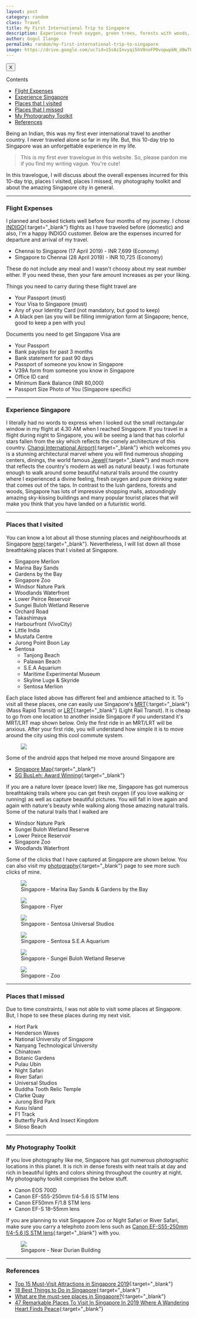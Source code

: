 ```yaml
---
layout: post
category: random
class: Travel
title: My First International Trip to Singapore
description: Experience fresh oxygen, green trees, forests with woods, animals, birds, colorful lights at night and much more!
author: Gogul Ilango
permalink: random/my-first-international-trip-to-singapore
image: https://drive.google.com/uc?id=15sAzInvyqi5hV0noFPOvopwpbN_d0wTL
---
```


<div class="sidebar_tracker" id="sidebar_tracker">
  <button onclick="closeSidebar('sidebar_tracker_content')">X</button>
  <p onclick="showSidebar('sidebar_tracker_content')">Contents</p>
  <ul id="sidebar_tracker_content">
    <li><a class="sidebar_links" onclick="handleSideBarLinks(this.id)" id="link_1" href="#flight-expenses">Flight Expenses</a></li>
    <li><a class="sidebar_links" onclick="handleSideBarLinks(this.id)" id="link_2" href="#experience-singapore">Experience Singapore</a></li>
    <li><a class="sidebar_links" onclick="handleSideBarLinks(this.id)" id="link_3" href="#places-that-i-visited">Places that I visited</a></li>
    <li><a class="sidebar_links" onclick="handleSideBarLinks(this.id)" id="link_4" href="#places-that-i-missed">Places that I missed</a></li>
    <li><a class="sidebar_links" onclick="handleSideBarLinks(this.id)" id="link_5" href="#my-photography-toolkit">My Photography Toolkit</a></li>
    <li><a class="sidebar_links" onclick="handleSideBarLinks(this.id)" id="link_6" href="#references">References</a></li>
  </ul>
</div>

Being an Indian, this was my first ever international travel to another country. I never traveled alone so far in my life. But, this 10-day trip to Singapore was an unforgettable experience in my life.

> This is my first ever travelogue in this website. So, please pardon me if you find my writing vague. You're cute!

In this travelogue, I will discuss about the overall expenses incurred for this 10-day trip, places I visited, places I missed, my photography toolkit and about the amazing Singapore city in general.

---

### Flight Expenses
I planned and booked tickets well before four months of my journey. I chose [INDIGO](https://www.goindigo.in/){:target="_blank"} flights as I have traveled before (domestic) and also, I'm a happy INDIGO customer. Below are the expenses incurred for departure and arrival of my travel.
* Chennai to Singapore (17 April 2019) - INR 7,699 (Economy)
* Singapore to Chennai (28 April 2019) - INR 10,725 (Economy)

These do not include any meal and I wasn't choosy about my seat number either. If you need these, then your fare amount increases as per your liking.

Things you need to carry during these flight travel are 
* Your Passport (must)
* Your Visa to Singapore (must)
* Any of your Identity Card (not mandatory, but good to keep)
* A black pen (as you will be filling immigration form at Singapore; hence, good to keep a pen with you)

Documents you need to get Singapore Visa are
* Your Passport
* Bank payslips for past 3 months
* Bank statement for past 90 days
* Passport of someone you know in Singapore
* V39A form from someone you know in Singapore
* Office ID card
* Minimum Bank Balance (INR 80,000)
* Passport Size Photo of You (Singapore specific)

---

<h3 id="experience-singapore">Experience Singapore</h3>

I literally had no words to express when I looked out the small rectangular window in my flight at 4.30 AM when I reached Singapore. If you travel in a flight during night to Singapore, you will be seeing a land that has colorful stars fallen from the sky which reflects the comely architecture of this country. [Changi International Airport](https://www.jewelchangiairport.com/){:target="_blank"} which welcomes you is a stunning architectural marvel where you will find numerous shopping centers, dinings, the world famous [Jewel](https://www.youtube.com/watch?v=4YcrLLEtdkc){:target="_blank"} and much more that reflects the country's modern as well as natural beauty. I was fortunate enough to walk around some beautiful natural trails around the country where I experienced a divine feeling, fresh oxygen and pure drinking water that comes out of the taps. In contrast to the lush gardens, forests and woods, Singapore has lots of impressive shopping malls, astoundingly amazing sky-kissing buildings and many popular tourist places that will make you think that you have landed on a futuristic world. 

---

<h3 id="places-that-i-visited">Places that I visited</h3>

You can know a lot about all those stunning places and neighbourhoods at Singapore [here](https://www.visitsingapore.com/en_in/){:target="_blank"}. Nevertheless, I will list down all those breathtaking places that I visited at Singapore.

* Singapore Merlion
* Marina Bay Sands
* Gardens by the Bay
* Singapore Zoo
* Windsor Nature Park
* Woodlands Waterfront
* Lower Peirce Reservoir
* Sungei Buloh Wetland Reserve
* Orchard Road
* Takashimaya
* Harbourfront (VivoCity)
* Little India
* Mustafa Centre
* Jurong Point Boon Lay
* Sentosa 
  * Tanjong Beach
  * Palawan Beach
  * S.E.A Aquarium
  * Maritime Experimental Museum
  * Skyline Luge & Skyride
  * Sentosa Merlion

Each place listed above has different feel and ambience attached to it. To visit all these places, one can easily use Singapore's [MRT](https://en.wikipedia.org/wiki/Mass_Rapid_Transit_(Singapore)){:target="_blank"} (Mass Rapid Transit) or [LRT](https://en.wikipedia.org/wiki/Light_Rail_Transit_(Singapore)){:target="_blank"} (Light Rail Transit). It is cheap to go from one location to another inside Singapore if you understand it's MRT/LRT map shown below. Only the first ride in an MRT/LRT will be anxious. After your first ride, you will understand how simple it is to move around the city using this cool commute system.

<figure>
  <img src="https://drive.google.com/uc?id=1SLdxEURv0BxHEl9PvMrIjDH5GvzZdUVI" />
</figure>

Some of the android apps that helped me move around Singapore are
* [Singapore Map](https://play.google.com/store/apps/details?id=streetdirectory.mobile&hl=en){:target="_blank"}
* [SG BusLeh: Award Winning](https://play.google.com/store/apps/details?id=originally.us.buses&hl=en){:target="_blank"}

If you are a nature lover (peace lover) like me, Singapore has got numerous breathtaking trails where you can get fresh oxygen (if you love walking or running) as well as capture beautiful pictures. You will fall in love again and again with nature's beauty while walking along those amazing natural trails. Some of the natural trails that I walked are 
* Windsor Nature Park
* Sungei Buloh Wetland Reserve
* Lower Peirce Reservoir
* Singapore Zoo
* Woodlands Waterfront

Some of the clicks that I have captured at Singapore are shown below. You can also visit my [photography](https://gogul09.github.io/photography/){:target="_blank"} page to see more such clicks of mine.

<figure class="black-figcaption">
  <img src="https://drive.google.com/uc?id=15sAzInvyqi5hV0noFPOvopwpbN_d0wTL" />
  <figcaption>Singapore - Marina Bay Sands & Gardens by the Bay</figcaption>
</figure>

<figure class="black-figcaption">
  <img src="https://drive.google.com/uc?id=10E1G7xcLq64IehM57ajGumivJUYqEY5k" />
  <figcaption>Singapore - Flyer</figcaption>
</figure>

<figure class="black-figcaption">
  <img src="https://drive.google.com/uc?id=1xDNWI0svCZbbBuAx2xNx6r0psmARuQkY" />
  <figcaption>Singapore - Sentosa Universal Studios</figcaption>
</figure>

<figure class="black-figcaption">
  <img src="https://drive.google.com/uc?id=1katmWLNXsapHPukgFXox6zw_TDIVs03S" />
  <figcaption>Singapore - Sentosa S.E.A Aquarium</figcaption>
</figure>

<figure class="black-figcaption">
  <img src="https://drive.google.com/uc?id=183X2iR92fusrudm_6ReOb93Q9YpSOKO2" />
  <figcaption>Singapore - Sungei Buloh Wetland Reserve</figcaption>
</figure>

<figure class="black-figcaption">
  <img src="https://drive.google.com/uc?id=1zydehMd9arcX7mi-pw4qkiUB4oqucesc" />
  <figcaption>Singapore - Zoo</figcaption>
</figure>

---

<h3 id="places-that-i-missed">Places that I missed</h3>

Due to time constraints, I was not able to visit some places at Singapore. But, I hope to see these places during my next visit.
* Hort Park
* Henderson Waves
* National University of Singapore
* Nanyang Technological University
* Chinatown
* Botanic Gardens
* Pulau Ubin
* Night Safari
* River Safari
* Universal Studios
* Buddha Tooth Relic Temple
* Clarke Quay
* Jurong Bird Park
* Kusu Island
* F1 Track
* Butterfly Park And Insect Kingdom
* Siloso Beach

---

<h3 id="my-photography-toolkit">My Photography Toolkit</h3>

If you love photography like me, Singapore has got numerous photographic locations in this planet. It is rich in dense forests with neat trails at day and rich in beautiful lights and colors shining throughout the country at night. My photography toolkit comprises the below stuff.
* Canon EOS 700D
* Canon EF-S55-250mm f/4-5.6 IS STM lens
* Canon EF50mm F/1.8 STM lens
* Canon EF-S 18–55mm lens

If you are planning to visit Singapore Zoo or Night Safari or River Safari, make sure you carry a telephoto zoom lens such as [Canon EF-S55-250mm f/4-5.6 IS STM lens](https://www.amazon.in/EF-S-55-250mm-f-4-5-6-STM/dp/B00EP71ETU){:target="_blank"} with you.

<figure class="black-figcaption">
  <img src="https://drive.google.com/uc?id=1mnGI4RzzzQHeaMaSlOh4Ch9LzCqGv65K" />
  <figcaption>Singapore - Near Durian Building</figcaption>
</figure>

---

<h3 id="references">References</h3>

* [Top 15 Must-Visit Attractions in Singapore 2019](https://www.tourmyindia.com/blog/top-must-visit-attractions-singapore/){:target="_blank"}
* [18 Best Things to Do in Singapore](http://www.singapore-guide.com/attractions/10mustsee.htm){:target="_blank"}
* [What are the must-see places in Singapore?](https://www.quora.com/What-are-the-must-see-places-in-Singapore){:target="_blank"}
* [47 Remarkable Places To Visit In Singapore In 2019 Where A Wandering Heart Finds Peace](https://traveltriangle.com/blog/singapore-tourist-attractions/){:target="_blank"}